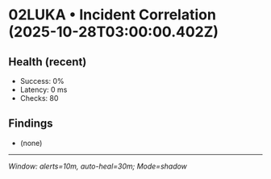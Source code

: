 # 02LUKA • Incident Correlation (2025-10-28T03:00:00.402Z)

## Health (recent)
- Success: 0%
- Latency: 0 ms
- Checks: 80

## Findings
- (none)

---
_Window: alerts=10m, auto-heal=30m; Mode=shadow_